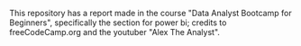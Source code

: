 This repository has a report made in the course "Data Analyst Bootcamp for Beginners", specifically the section for power bi; credits to freeCodeCamp.org and the youtuber "Alex The Analyst".
